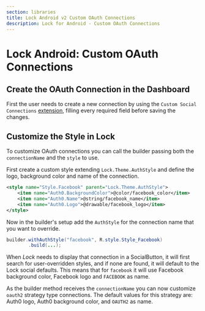 ```yaml
---
section: libraries
title: Lock Android v2 Custom OAuth Connections
description: Lock for Android - Custom OAuth Connections
---
```

# Lock Android: Custom OAuth Connections

## Create the OAuth Connection in the Dashboard

First the user needs to create a new connection by using the `Custom Social Connections` [extension](${manage_url}/#/extensions), filling every required field before saving the changes.

## Customize the Style in Lock

To customize OAuth connections you can call the builder passing both the `connectionName` and the `style` to use.

First create a custom style extending `Lock.Theme.AuthStyle` and define the logo, background color and name of the connection.

```xml
<style name="Style.Facebook" parent="Lock.Theme.AuthStyle">
    <item name="Auth0.BackgroundColor">@color/facebook_color</item>
    <item name="Auth0.Name">@string/facebook_name</item>
    <item name="Auth0.Logo">@drawable/facebook_logo</item>
</style>
```

Now in the builder's setup add the `AuthStyle` for the connection name that you want to override.

```java
builder.withAuthStyle("facebook", R.style.Style_Facebook)
        .build(...);
```

When *Lock* needs to display that connection in a SocialButton, it will first search for user-overridden styles, and if none are found, it will default to the Lock social defaults. This means that for `facebook` it will use Facebook background color, Facebook logo and `FACEBOOK` as name.

As the builder method receives the `connectionName` you can now customize `oauth2` strategy type connections. The default values for this strategy are: Auth0 logo, Auth0 background color, and `OAUTH2` as name.
